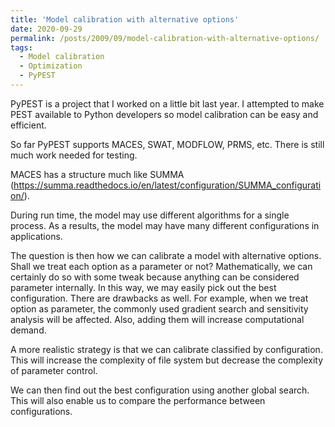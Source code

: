 ```yaml
---
title: 'Model calibration with alternative options'
date: 2020-09-29
permalink: /posts/2009/09/model-calibration-with-alternative-options/
tags:
  - Model calibration
  - Optimization
  - PyPEST
---
```

PyPEST is a project that I worked on a little bit last year. I attempted to make PEST available to Python developers so model calibration can be easy and efficient.

So far PyPEST supports MACES, SWAT, MODFLOW, PRMS, etc. There is still much work needed for testing.

MACES has a structure much like SUMMA (https://summa.readthedocs.io/en/latest/configuration/SUMMA_configuration/).

During run time, the model may use different algorithms for a single process. As a results, the model may have many different configurations in applications.

The question is then how we can calibrate a model with alternative options. Shall we treat each option as a parameter or not? Mathematically, we can certainly do so with some tweak because anything can be considered parameter internally. In this way, we may easily pick out the best configuration. There are drawbacks as well. For example, when we treat option as parameter, the commonly used gradient search and sensitivity analysis will be affected. Also, adding them will increase computational demand.

A more realistic strategy is that we can calibrate classified by configuration. This will increase the complexity of file system but decrease the complexity of parameter control.

We can then find out the best configuration using another global search. This will also enable us to compare the performance between configurations.